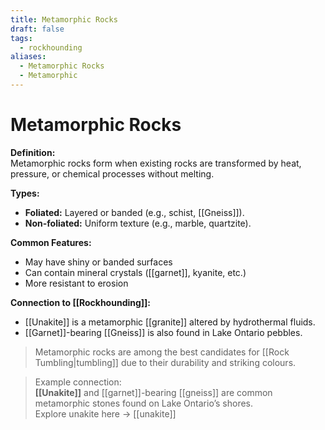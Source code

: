 ```yaml
---
title: Metamorphic Rocks
draft: false
tags:
  - rockhounding
aliases:
  - Metamorphic Rocks
  - Metamorphic
---
```

# Metamorphic Rocks

**Definition:**  
Metamorphic rocks form when existing rocks are transformed by heat, pressure, or chemical processes without melting.

**Types:**  
- **Foliated:** Layered or banded (e.g., schist, [[Gneiss]]).  
- **Non-foliated:** Uniform texture (e.g., marble, quartzite).  

**Common Features:**  
- May have shiny or banded surfaces  
- Can contain mineral crystals ([[garnet]], kyanite, etc.)  
- More resistant to erosion  

**Connection to [[Rockhounding]]:**  
- [[Unakite]] is a metamorphic [[granite]] altered by hydrothermal fluids.  
- [[Garnet]]-bearing [[Gneiss]] is also found in Lake Ontario pebbles.  

> Metamorphic rocks are among the best candidates for [[Rock Tumbling|tumbling]] due to their durability and striking colours.  

> Example connection:  
> **[[Unakite]]** and [[garnet]]-bearing [[gneiss]] are common metamorphic stones found on Lake Ontario’s shores.  
> Explore unakite here → [[unakite]]
